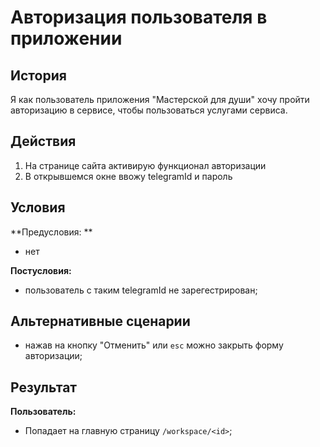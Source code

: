 # Авторизация пользователя в приложении
## История
Я как пользователь приложения "Мастерской для души" хочу пройти авторизацию в сервисе, чтобы пользоваться услугами сервиса.

## Действия
1. На странице сайта активирую функционал авторизации
2. В открывшемся окне ввожу telegramId и пароль

## Условия
**Предусловия: **
- нет

**Постусловия:**
- пользователь с таким telegramId не зарегестрирован;

## Альтернативные сценарии
- нажав на кнопку "Отменить" или `esc` можно закрыть форму авторизации;

## Результат
**Пользователь:**
- Попадает на главную страницу `/workspace/<id>`;
